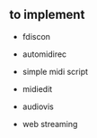## to implement

* fdiscon

* automidirec

* simple midi script

* midiedit

* audiovis

* web streaming
